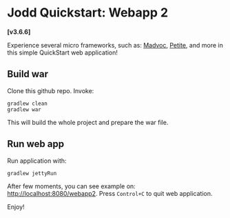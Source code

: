Jodd Quickstart: Webapp 2
=========================

**[v3.6.6]**

Experience several micro frameworks, such as:
[Madvoc](http://jodd.org/doc/madvoc/index.html),
[Petite](http://jodd.org/doc/petite/index.html),
and more in this simple QuickStart web application!

## Build war

Clone this github repo. Invoke:

	gradlew clean
	gradlew war

This will build the whole project and prepare the war file.


## Run web app

Run application with:

	gradlew jettyRun

After few moments, you can see example on: [http://localhost:8080/webapp2](http://localhost:8080/webapp2).
Press `Control+C` to quit web application.

Enjoy!